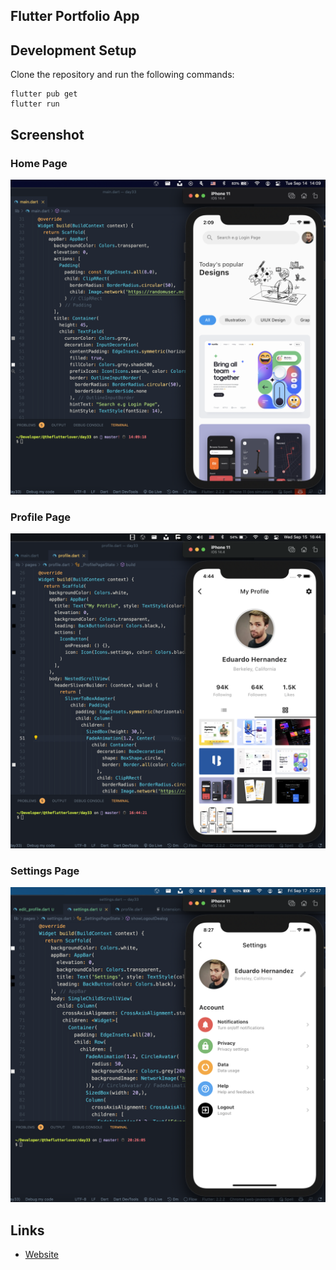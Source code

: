 ## Flutter Portfolio App 




## Development Setup
Clone the repository and run the following commands:
```
flutter pub get
flutter run
```

## Screenshot
### Home Page
<img src="assets/screenshots/home-page.png" />

### Profile Page
<img src="assets/screenshots/profile-page.png" />

### Settings Page
<img src="assets/screenshots/settings-page.png" />

## Links

* [Website](https://conveypride.github.io/)
